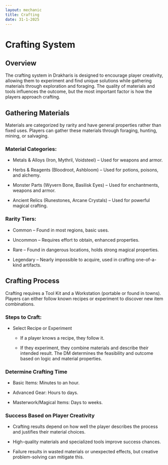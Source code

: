 ```yaml
---
layout: mechanic
title: Crafting
date: 31-1-2025
---
```

# Crafting System

## Overview

The crafting system in Drakharis is designed to encourage player creativity, allowing them to experiment and find unique solutions while gathering materials through exploration and foraging. The quality of materials and tools influences the outcome, but the most important factor is how the players approach crafting.

## Gathering Materials

Materials are categorized by rarity and have general properties rather than fixed uses. Players can gather these materials through foraging, hunting, mining, or salvaging.

### Material Categories:

* Metals & Alloys (Iron, Mythril, Voidsteel) – Used for weapons and armor.

* Herbs & Reagents (Bloodroot, Ashbloom) – Used for potions, poisons, and alchemy.

* Monster Parts (Wyvern Bone, Basilisk Eyes) – Used for enchantments, weapons and armor.

* Ancient Relics (Runestones, Arcane Crystals) – Used for powerful magical crafting.

### Rarity Tiers:

* Common – Found in most regions, basic uses.

* Uncommon – Requires effort to obtain, enhanced properties.

* Rare – Found in dangerous locations, holds strong magical properties.

* Legendary – Nearly impossible to acquire, used in crafting one-of-a-kind artifacts.

## Crafting Process

Crafting requires a Tool Kit and a Workstation (portable or found in towns). Players can either follow known recipes or experiment to discover new item combinations.

### Steps to Craft:

* Select Recipe or Experiment

    * If a player knows a recipe, they follow it.

    * If they experiment, they combine materials and describe their intended result. The DM determines the feasibility and outcome based on logic and material properties.

### Determine Crafting Time

* Basic Items: Minutes to an hour.

* Advanced Gear: Hours to days.

* Masterwork/Magical Items: Days to weeks.

### Success Based on Player Creativity

* Crafting results depend on how well the player describes the process and justifies their material choices.

* High-quality materials and specialized tools improve success chances.

* Failure results in wasted materials or unexpected effects, but creative problem-solving can mitigate this.